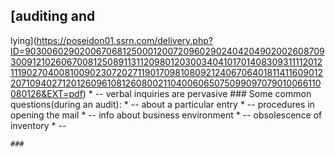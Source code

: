 ## [auditing and
lying](https://poseidon01.ssrn.com/delivery.php?ID=903006029020067068125000120072096029024042049020026087093009121026067008125089113112098012030034041017014083093111120121119027040081009023072027119017098108092124067064018114116090122071094027120126096108126080021104006065075099097079010066110080126&EXT=pdf)
	* -- verbal inquiries are pervasive
      	### Some common questions(during an audit):
		* -- about a particular entry
		* -- procedures in opening the mail
		* -- info about business environment
		* -- obsolescence of inventory
		* --

	###

